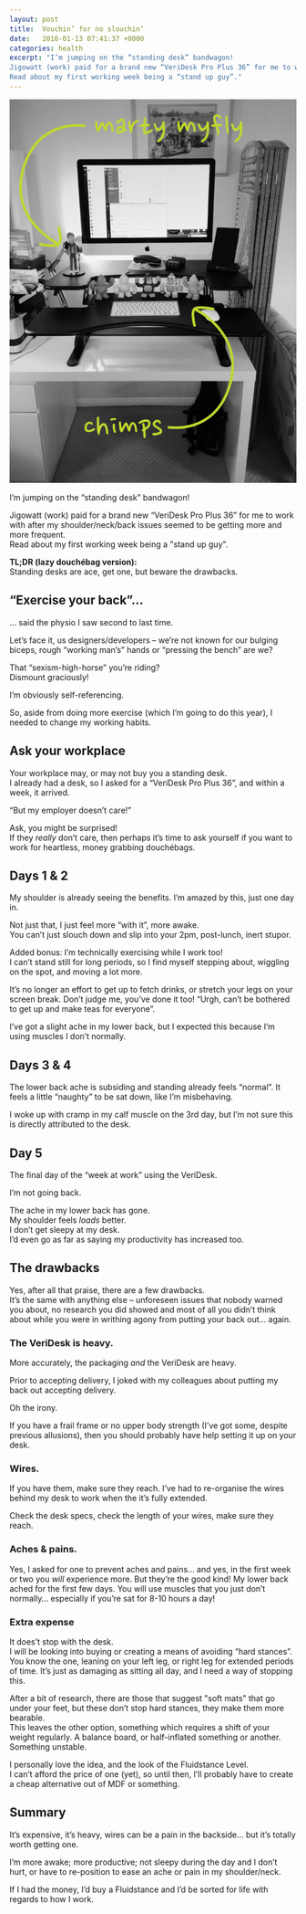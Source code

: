 ```yaml
---
layout: post
title:  Vouchin’ for no slouchin’
date:   2016-01-13 07:41:37 +0000
categories: health
excerpt: "I’m jumping on the “standing desk” bandwagon!  
Jigowatt (work) paid for a brand new “VeriDesk Pro Plus 36” for me to work with after my shoulder/neck/back issues seemed to be getting more and more frequent.  
Read about my first working week being a “stand up guy”."
---
```


<img class="left" alt="VeriDesk Pro Plus 36" src="/img/post-images/vouching-for-no-slouching-veridesk.jpg">

I’m jumping on the “standing desk” bandwagon!

Jigowatt (work) paid for a brand new “VeriDesk Pro Plus 36” for me to work with after my shoulder/neck/back issues seemed to be getting more and more frequent.  
Read about my first working week being a "stand up guy".

**TL;DR (lazy douchébag version):**  
Standing desks are ace, get one, but beware the drawbacks.

## “Exercise your back”…

… said the physio I saw second to last time.

Let’s face it, us designers/developers – we’re not known for our bulging biceps, rough “working man’s” hands or “pressing the bench” are we?  

That “sexism-high-horse” you’re riding?  
Dismount graciously!

I’m obviously self-referencing.

So, aside from doing more exercise (which I’m going to do this year), I needed to change my working habits.

## Ask your workplace

Your workplace may, or may not buy you a standing desk.  
I already had a desk, so I asked for a “VeriDesk Pro Plus 36”, and within a week, it arrived.

“But my employer doesn’t care!”

Ask, you might be surprised!  
If they _really_ don’t care, then perhaps it’s time to ask yourself if you want to work for heartless, money grabbing douchébags.

## Days 1 & 2

My shoulder is already seeing the benefits. I’m amazed by this, just one day in.

Not just that, I just feel more “with it”, more awake.  
You can’t just slouch down and slip into your 2pm, post-lunch, inert stupor.

Added bonus: I’m technically exercising while I work too!  
I can’t stand still for long periods, so I find myself stepping about, wiggling on the spot, and moving a lot more.

It’s no longer an effort to get up to fetch drinks, or stretch your legs on your screen break. Don’t judge me, you’ve done it too! “Urgh, can’t be bothered to get up and make teas for everyone”.

I’ve got a slight ache in my lower back, but I expected this because I’m using muscles I don’t normally.

## Days 3 & 4

The lower back ache is subsiding and standing already feels “normal”.
It feels a little “naughty” to be sat down, like I’m misbehaving.

I woke up with cramp in my calf muscle on the 3rd day, but I’m not sure this is directly attributed to the desk.

## Day 5

The final day of the “week at work” using the VeriDesk.

I’m not going back.

The ache in my lower back has gone.  
My shoulder feels *loads* better.  
I don’t get sleepy at my desk.  
I’d even go as far as saying my productivity has increased too.

## The drawbacks

Yes, after all that praise, there are a few drawbacks.  
It’s the same with anything else – unforeseen issues that nobody warned you about, no research you did showed and most of all you didn’t think about while you were in writhing agony from putting your back out… again.

### The VeriDesk is heavy.

More accurately, the packaging _and_ the VeriDesk are heavy.  

Prior to accepting delivery, I joked with my colleagues about putting my back out accepting delivery.

Oh the irony.

If you have a frail frame or no upper body strength (I’ve got some, despite previous allusions), then you should probably have help setting it up on your desk.

### Wires.

If you have them, make sure they reach. I’ve had to re-organise the wires behind my desk to work when the it’s fully extended.

Check the desk specs, check the length of your wires, make sure they reach.

### Aches & pains.

Yes, I asked for one to prevent aches and pains… and yes, in the first week or two you *will* experience more. But they’re the good kind!
My lower back ached for the first few days. You will use muscles that you just don’t normally… especially if you’re sat for 8-10 hours a day!

### Extra expense

It does’t stop with the desk.  
I will be looking into buying or creating a means of avoiding “hard stances”.  
You know the one, leaning on your left leg, or right leg for extended periods of time. It’s just as damaging as sitting all day, and I need a way of stopping this.

After a bit of research, there are those that suggest "soft mats" that go under your feet, but these don’t stop hard stances, they make them more bearable.  
This leaves the other option, something which requires a shift of your weight regularly. A balance board, or half-inflated something or another. Something unstable.

I personally love the idea, and the look of the Fluidstance Level.  
I can’t afford the price of one (yet), so until then, I’ll probably have to create a cheap alternative out of MDF or something.

## Summary

It’s expensive, it’s heavy, wires can be a pain in the backside… but it’s totally worth getting one.

I’m more awake; more productive; not sleepy during the day and I don’t hurt, or have to re-position to ease an ache or pain in my shoulder/neck.

If I had the money, I’d buy a Fluidstance and I’d be sorted for life with regards to how I work.
